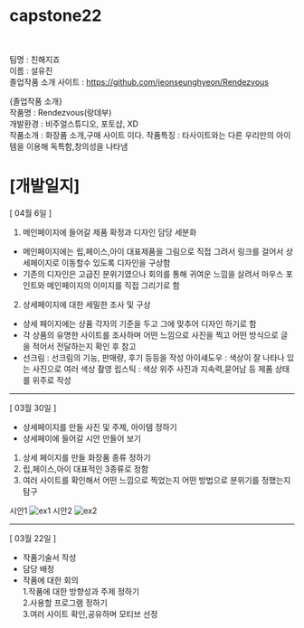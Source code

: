 # capstone22
<br>

팀명 : 친해지죠  
이름 : 설유진  
졸업작품 소개 사이트 : https://github.com/jeonseunghyeon/Rendezvous

{졸업작품 소개}  
작품명 : Rendezvous(랑데부)  
개발환경 : 비주얼스튜디오, 포토샵, XD  
작품소개 : 화장품 소개,구매 사이트 이다.
작품특징 : 타사이트와는 다른 우리만의 아이템을 이용해 독특함,창의성을 나타냄

# [개발일지]

[ 04월 6일 ]

1. 메인페이지에 들어갈 제품 확정과 디자인 담당 세분화
- 메인페이지에는 립,페이스,아이 대표제품을 그림으로 직접 그려서 링크를 걸어서 상세페이지로 이동할수 있도록 디자인을 구상함
- 기존의 디자인은 고급진 분위기였으나 회의를 통해 귀여운 느낌을 살려서 마우스 포인트와 메인페이지의 이미지를 직접 그리기로 함

2. 상세페이지에 대한 세밀한 조사 및 구상
 - 상세 페이지에는 상품 각자의 기준을 두고 그에 맞추어 디자인 하기로 함
 - 각 상품의 유명한 사이트를 조사하며 어떤 느낌으로 사진을 찍고 어떤 방식으로 글을 적어서 전달하는지 확인 후 참고
 - 선크림 : 선크림의 기능, 판매량, 후기 등등을 작성  아이섀도우 : 색상이 잘 나타나 있는 사진으로 여러 색상 촬영    립스틱 : 색상 위주 사진과 지속력,묻어남 등 제품 상태를 위주로 작성

---

[ 03월 30일 ]

- 상세페이지를 만들 사진 및 주제, 아이템 정하기
- 상세페이에 들어갈 시안 만들어 보기
 1. 상세 페이지를 만들 화장품 종류 정하기
 2. 립,페이스,아이 대표적인 3종류로 정함
 3. 여러 사이트를 확인해서 어떤 느낌으로 찍었는지 어떤 방법으로 분위기를 정했는지 탐구  


시안1
![ex1](https://user-images.githubusercontent.com/100750103/161366513-ec648e2e-abc9-4a52-92af-147e23dd8a88.jpg)
시안2
![ex2](https://user-images.githubusercontent.com/100750103/161366527-d66d35d7-6630-42c7-b53a-777f77a58655.jpg)

---
  
[ 03월 22일 ]

- 작품기술서 작성  
- 담당 배정  
- 작품에 대한 회의  
 1.작품에 대한 방향성과 주제 정하기  
 2.사용할 프로그램 정하기  
 3.여러 사이트 확인,공유하며 모티브 선정
 